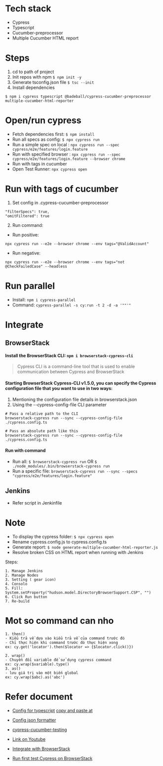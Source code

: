 # Tech stack
* Cypress
* Typescript
* Cucumber-preprocessor
* Multiple Cucumber HTML report

# Steps
1. cd to path of project
2. Init repos with npm
```$ npm init -y```
3. Generate tsconfig.json file
```$ tsc --init```
4. Install dependencies
```
$ npm i cypress typescript @badeball/cypress-cucumber-preprocessor multiple-cucumber-html-reporter
```
# Open/run cypress
* Fetch dependencies first: ```$ npm install```
* Run all specs as config: `$ npx cypress run`
* Run a simple spec on local : `npx cypress run --spec cypress/e2e/features/login.feature`
* Run with specified browser : `npx cypress run --spec cypress/e2e/features/login.feature --browser chrome`
* Run with tags in cucumber
* Open Test Runner: `npx cypress open`

# Run with tags of cucumber
1. Set config in .cypress-cucumber-preprocessor

```
"filterSpecs": true,
"omitFiltered": true
```
2. Run command: 

* Run positive:
```
npx cypress run --e2e --browser chrome --env tags="@ValidAccount"
```
* Run negative:
```
npx cypress run --e2e --browser chrome --env tags="not @CheckFailedCase" --headless
```

# Run parallel
* Install: ```npm i cypress-parallel```
* Command: ```cypress-parallel -s cy:run -t 2 -d -a '""'"```

# Integrate
## BrowserStack
#### Install the BrowserStack CLI: ```npm i browserstack-cypress-cli```
> Cypress CLI is a command-line tool that is used to enable communication between Cypress and BrowserStack

#### Starting BrowserStack Cypress-CLI v1.5.0, you can specify the Cypress configuration file that you want to use in two ways:
1. Mentioning the configuration file details in browserstack.json
2. Using the --cypress-config-file CLI parameter
```
# Pass a relative path to the CLI
browserstack-cypress run --sync --cypress-config-file ./cypress.config.ts

# Pass an absolute path like this
browserstack-cypress run --sync --cypress-config-file ./cypress.config.ts
```
#### Run with command
* Run all: ```$ browserstack-cypress run```
OR ```$ ./node_modules/.bin/browserstack-cypress run```
* Run a specific file: 
```browserstack-cypress run --sync --specs "cypress/e2e/features/login.feature"```

## Jenkins
* Refer script in Jenkinfile

# Note
* To display the cypress folder: ```$ npx cypress open```
* Rename cypress.config.js to cypress.config.ts
* Generate report: ```$ node generate-multiple-cucumber-html-reporter.js```
* Resolve broken CSS on HTML report when running with Jenkins

Steps:
```
1. Manage Jenkins
2. Manage Nodes
3. Setting ( gear icon)
4. Consolo
5. Fill: System.setProperty("hudson.model.DirectoryBrowserSupport.CSP", "")
6. Click Run button
7. Re-build
```

# Mot so command can nho
```
1. then()
- Kiểu trả về dựa vào kiểu trả về của command trước đó
- Chỉ thực hiện khi command trước đó thực hiện xong
ex: cy.get('locator').then($locator => {$locator.click()})

2. wrap()
- Chuyển đổi variable để sử dụng cypress command
ex: cy.wrap($variable).type()
3. as()
- lưu giá trị vào một biến global
ex: cy.wrap($abc).as('abc')
```

# Refer document
* [Config for typescript](https://github.com/badeball/cypress-cucumber-preprocessor/blob/HEAD/docs/quick-start.md)
[copy and paste at](https://github.com/badeball/cypress-cucumber-preprocessor/blob/16e400c498ce8f6a13704c7b1513f26b48540428/examples/webpack-ts/cypress.config.ts)
* [Config json formatter](https://github.com/cucumber/json-formatter)

* [cypress-cucumber-testing](https://testingbot.com/resources/articles/cypress-cucumber-testing)
* [Link on Youtube](https://www.youtube.com/watch?v=3tkAoj1YNhI)
* [Integrate with BrowserStack](https://www.browserstack.com/docs/automate/cypress/configuration-file)
* [Run first test Cypress on BrowserStack](https://www.browserstack.com/docs/automate/cypress#Test_using_public_URL)

